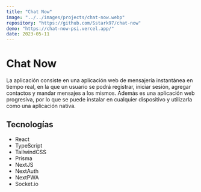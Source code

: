 ```yaml
---
title: "Chat Now"
image: "../../images/projects/chat-now.webp"
repository: "https://github.com/Sstark97/chat-now"
demo: "https://chat-now-psi.vercel.app/"
date: 2023-05-11
---
```


# Chat Now
La aplicación consiste en una aplicación web de mensajería instantánea en tiempo real, en la que un usuario se podrá 
registrar, iniciar sesión, agregar contactos y mandar mensajes a los mismos.
Además es una aplicación web progresiva, por lo que se puede instalar en cualquier dispositivo y utilizarla como una
aplicación nativa.

## Tecnologías
- React
- TypeScript
- TailwindCSS
- Prisma
- NextJS
- NextAuth
- NextPWA
- Socket.io